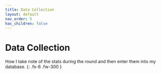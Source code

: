 ```yaml
---
title: Data Collection
layout: default
nav_order: 5
has_children: false
---
```

# Data Collection
How I take note of the stats during the round and then enter them into my database.
{: .fs-6 .fw-300 }
